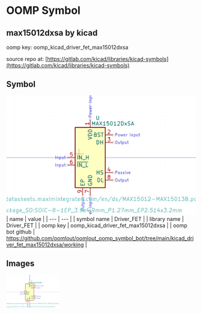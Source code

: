 # OOMP Symbol  
## max15012dxsa  by kicad  
  
oomp key: oomp_kicad_driver_fet_max15012dxsa  
  
source repo at: [https://gitlab.com/kicad/libraries/kicad-symbols](https://gitlab.com/kicad/libraries/kicad-symbols)  
## Symbol  
  
[![working.png](working_600.png)](working.png)  
| name | value | 
| --- | --- | 
| symbol name | Driver_FET | 
| library name | Driver_FET | 
| oomp key | oomp_kicad_driver_fet_max15012dxsa | 
| oomp bot github | https://github.com/oomlout/oomlout_oomp_symbol_bot/tree/main/kicad_driver_fet_max15012dxsa/working | 
## Images  
  
[![working.png](working_140.png)](working.png)  
